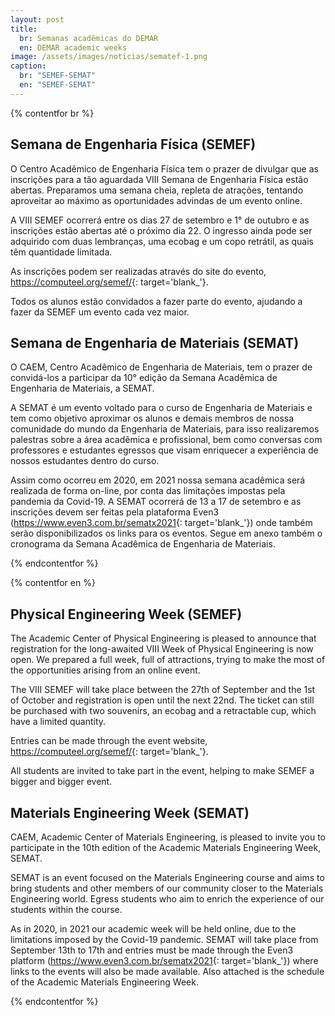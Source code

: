 ```yaml
---
layout: post
title:
  br: Semanas acadêmicas do DEMAR
  en: DEMAR academic weeks
image: /assets/images/noticias/sematef-1.png
caption:
  br: "SEMEF-SEMAT"
  en: "SEMEF-SEMAT"
---
```


{% contentfor br %}

## Semana de Engenharia Física (SEMEF)

O Centro Acadêmico de Engenharia Física tem o prazer de divulgar que as inscrições para a tão aguardada VIII Semana de Engenharia Física estão abertas. Preparamos uma semana cheia, repleta de atrações, tentando aproveitar ao máximo as oportunidades advindas de um evento online.

A VIII SEMEF ocorrerá entre os dias 27 de setembro e 1° de outubro e as inscrições estão abertas até o próximo dia 22. O ingresso ainda pode ser adquirido com duas lembranças, uma ecobag e um copo retrátil, as quais têm quantidade limitada.

As inscrições podem ser realizadas através do site do evento, <https://computeel.org/semef/>{: target='blank_'}.

Todos os alunos estão convidados a fazer parte do evento, ajudando a fazer da SEMEF um evento cada vez maior.

## Semana de Engenharia de Materiais (SEMAT)

O CAEM, Centro Acadêmico de Engenharia de Materiais, tem o prazer de convidá-los a participar da 10° edição da Semana Acadêmica de Engenharia de Materiais, a SEMAT.

A SEMAT é um evento voltado para o curso de Engenharia de Materiais e tem como objetivo aproximar os alunos e demais membros de nossa comunidade do mundo da Engenharia de Materiais, para isso realizaremos palestras sobre a área acadêmica e profissional, bem como conversas com professores e estudantes egressos que visam enriquecer a experiência de nossos estudantes dentro do curso.

Assim como ocorreu em 2020, em 2021 nossa semana acadêmica será realizada de forma on-line, por conta das limitações impostas pela pandemia da Covid-19. A SEMAT ocorrerá de 13 a 17 de setembro e as inscrições devem ser feitas pela plataforma Even3 (<https://www.even3.com.br/sematx2021>{: target='blank_'}) onde também serão disponibilizados os links para os eventos. Segue em anexo também o cronograma da Semana Acadêmica de Engenharia de Materiais.

{% endcontentfor %}

{% contentfor en %}

## Physical Engineering Week (SEMEF)

The Academic Center of Physical Engineering is pleased to announce that registration for the long-awaited VIII Week of Physical Engineering is now open. We prepared a full week, full of attractions, trying to make the most of the opportunities arising from an online event.

The VIII SEMEF will take place between the 27th of September and the 1st of October and registration is open until the next 22nd. The ticket can still be purchased with two souvenirs, an ecobag and a retractable cup, which have a limited quantity.

Entries can be made through the event website, <https://computeel.org/semef/>{: target='blank_'}.

All students are invited to take part in the event, helping to make SEMEF a bigger and bigger event.

## Materials Engineering Week (SEMAT)

CAEM, Academic Center of Materials Engineering, is pleased to invite you to participate in the 10th edition of the Academic Materials Engineering Week, SEMAT.

SEMAT is an event focused on the Materials Engineering course and aims to bring students and other members of our community closer to the Materials Engineering world. Egress students who aim to enrich the experience of our students within the course.

As in 2020, in 2021 our academic week will be held online, due to the limitations imposed by the Covid-19 pandemic. SEMAT will take place from September 13th to 17th and entries must be made through the Even3 platform (<https://www.even3.com.br/sematx2021>{: target='blank_'}) where links to the events will also be made available. Also attached is the schedule of the Academic Materials Engineering Week.

{% endcontentfor %}
